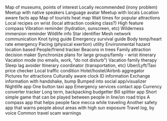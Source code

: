 Map of museums, points of interest
Locally recommended (irony problem)
Meetup with native speakers
Language avatar
Meetup with locals
Location aware facts app
Map of tourists heat map
Wait times for popular attractions
Local recipes on wrist (local attraction cooking class?)
High feature compass
Vibration reminder (hydration, sunscreen, etc)
Wilderness immersion reminder
Wildlife info
Star identifier
Mesh network communication
Knot tying guide
Emergency survival guide
Body temp/heart rate emergency
Pacing (physical exertion) utility
Environmental hazard location based
People/friend tracker
Beacons in trees
Family attraction decision maker
Synchronize plans for large groups/family - wrist itinerary
Vacation mode (no emails, work, “do not disturb”)
Vacation family therapy
Sleep lag avoider
Itinerary coordinator (transportation, etc)
Uber/Lyft/Taxi price checker
Local traffic condition
Hotel/hostel/Airbnb aggregator 
Pictures for attractions
Culturally aware clock
ID information
Exchange information with handshake, bump
Bumped into social app/visualizer
Nightlife app
One button taxi app
Emergency services contact app
Currency converter tracker
Long term, backpacking budgetter
Bill splitter app
Short simple game that can be played between people in line/on road trips
A compass app that helps people face mecca while traveling
Another safety app that warns people about areas with high sun exposure
Travel log, by voice
Common travel scam warnings

